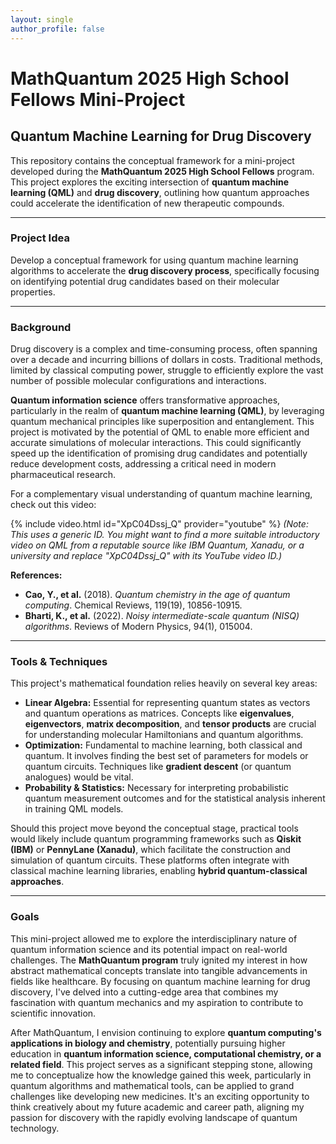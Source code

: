```yaml
---
layout: single
author_profile: false
---
```

# MathQuantum 2025 High School Fellows Mini-Project

## Quantum Machine Learning for Drug Discovery

This repository contains the conceptual framework for a mini-project developed during the **MathQuantum 2025 High School Fellows** program. This project explores the exciting intersection of **quantum machine learning (QML)** and **drug discovery**, outlining how quantum approaches could accelerate the identification of new therapeutic compounds.

---

### Project Idea

Develop a conceptual framework for using quantum machine learning algorithms to accelerate the **drug discovery process**, specifically focusing on identifying potential drug candidates based on their molecular properties.

---

### Background

Drug discovery is a complex and time-consuming process, often spanning over a decade and incurring billions of dollars in costs. Traditional methods, limited by classical computing power, struggle to efficiently explore the vast number of possible molecular configurations and interactions.

**Quantum information science** offers transformative approaches, particularly in the realm of **quantum machine learning (QML)**, by leveraging quantum mechanical principles like superposition and entanglement. This project is motivated by the potential of QML to enable more efficient and accurate simulations of molecular interactions. This could significantly speed up the identification of promising drug candidates and potentially reduce development costs, addressing a critical need in modern pharmaceutical research.

For a complementary visual understanding of quantum machine learning, check out this video:

{% include video.html id="XpC04Dssj_Q" provider="youtube" %}
*(Note: This uses a generic ID. You might want to find a more suitable introductory video on QML from a reputable source like IBM Quantum, Xanadu, or a university and replace "XpC04Dssj_Q" with its YouTube video ID.)*

**References:**

* **Cao, Y., et al.** (2018). *Quantum chemistry in the age of quantum computing*. Chemical Reviews, 119(19), 10856-10915.
* **Bharti, K., et al.** (2022). *Noisy intermediate-scale quantum (NISQ) algorithms*. Reviews of Modern Physics, 94(1), 015004.

---

### Tools & Techniques

This project's mathematical foundation relies heavily on several key areas:

* **Linear Algebra:** Essential for representing quantum states as vectors and quantum operations as matrices. Concepts like **eigenvalues**, **eigenvectors**, **matrix decomposition**, and **tensor products** are crucial for understanding molecular Hamiltonians and quantum algorithms.
* **Optimization:** Fundamental to machine learning, both classical and quantum. It involves finding the best set of parameters for models or quantum circuits. Techniques like **gradient descent** (or quantum analogues) would be vital.
* **Probability & Statistics:** Necessary for interpreting probabilistic quantum measurement outcomes and for the statistical analysis inherent in training QML models.

Should this project move beyond the conceptual stage, practical tools would likely include quantum programming frameworks such as **Qiskit (IBM)** or **PennyLane (Xanadu)**, which facilitate the construction and simulation of quantum circuits. These platforms often integrate with classical machine learning libraries, enabling **hybrid quantum-classical approaches**.

---

### Goals

This mini-project allowed me to explore the interdisciplinary nature of quantum information science and its potential impact on real-world challenges. The **MathQuantum program** truly ignited my interest in how abstract mathematical concepts translate into tangible advancements in fields like healthcare. By focusing on quantum machine learning for drug discovery, I've delved into a cutting-edge area that combines my fascination with quantum mechanics and my aspiration to contribute to scientific innovation.

After MathQuantum, I envision continuing to explore **quantum computing's applications in biology and chemistry**, potentially pursuing higher education in **quantum information science, computational chemistry, or a related field**. This project serves as a significant stepping stone, allowing me to conceptualize how the knowledge gained this week, particularly in quantum algorithms and mathematical tools, can be applied to grand challenges like developing new medicines. It's an exciting opportunity to think creatively about my future academic and career path, aligning my passion for discovery with the rapidly evolving landscape of quantum technology.
